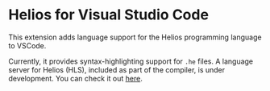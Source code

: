 # Helios for Visual Studio Code

This extension adds language support for the Helios programming language to
VSCode.

Currently, it provides syntax-highlighting support for `.he` files. A language
server for Helios (HLS), included as part of the compiler, is under development.
You can check it out [here][github:helios-lang].

[github:helios-lang]: https://github.com/tahscenery/helios
